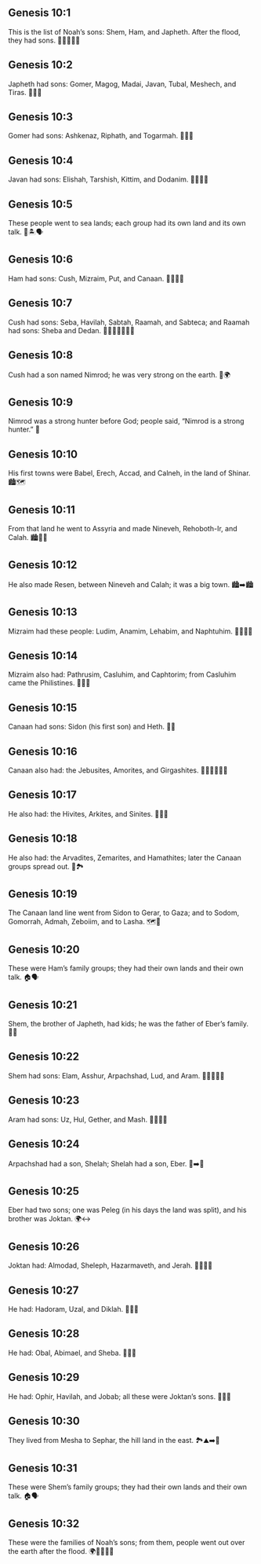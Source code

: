 ## Genesis 10:1
This is the list of Noah’s sons: Shem, Ham, and Japheth. After the flood, they had sons. 👨‍👩‍👦🌊📜
## Genesis 10:2
Japheth had sons: Gomer, Magog, Madai, Javan, Tubal, Meshech, and Tiras. 👶👶👶
## Genesis 10:3
Gomer had sons: Ashkenaz, Riphath, and Togarmah. 👶👶👶
## Genesis 10:4
Javan had sons: Elishah, Tarshish, Kittim, and Dodanim. 👶👶👶👶
## Genesis 10:5
These people went to sea lands; each group had its own land and its own talk. 🌊🏝️🗣️
## Genesis 10:6
Ham had sons: Cush, Mizraim, Put, and Canaan. 👶👶👶👶
## Genesis 10:7
Cush had sons: Seba, Havilah, Sabtah, Raamah, and Sabteca; and Raamah had sons: Sheba and Dedan. 👶👶👶👶👶👶👶
## Genesis 10:8
Cush had a son named Nimrod; he was very strong on the earth. 💪🌍
## Genesis 10:9
Nimrod was a strong hunter before God; people said, “Nimrod is a strong hunter.” 🏹
## Genesis 10:10
His first towns were Babel, Erech, Accad, and Calneh, in the land of Shinar. 🏙️🗺️
## Genesis 10:11
From that land he went to Assyria and made Nineveh, Rehoboth-Ir, and Calah. 🏙️🚶‍♂️
## Genesis 10:12
He also made Resen, between Nineveh and Calah; it was a big town. 🏙️➡️🏙️
## Genesis 10:13
Mizraim had these people: Ludim, Anamim, Lehabim, and Naphtuhim. 👨‍👩‍👧‍👦
## Genesis 10:14
Mizraim also had: Pathrusim, Casluhim, and Caphtorim; from Casluhim came the Philistines. 🧑‍🤝‍🧑
## Genesis 10:15
Canaan had sons: Sidon (his first son) and Heth. 👶👶
## Genesis 10:16
Canaan also had: the Jebusites, Amorites, and Girgashites. 🧑‍🤝‍🧑🧑‍🤝‍🧑
## Genesis 10:17
He also had: the Hivites, Arkites, and Sinites. 🧑‍🤝‍🧑
## Genesis 10:18
He also had: the Arvadites, Zemarites, and Hamathites; later the Canaan groups spread out. 🧭🏞️
## Genesis 10:19
The Canaan land line went from Sidon to Gerar, to Gaza; and to Sodom, Gomorrah, Admah, Zeboiim, and to Lasha. 🗺️📍
## Genesis 10:20
These were Ham’s family groups; they had their own lands and their own talk. 🏠🗣️
## Genesis 10:21
Shem, the brother of Japheth, had kids; he was the father of Eber’s family. 👨‍👦
## Genesis 10:22
Shem had sons: Elam, Asshur, Arpachshad, Lud, and Aram. 👶👶👶👶👶
## Genesis 10:23
Aram had sons: Uz, Hul, Gether, and Mash. 👶👶👶👶
## Genesis 10:24
Arpachshad had a son, Shelah; Shelah had a son, Eber. 👶➡️👶
## Genesis 10:25
Eber had two sons; one was Peleg (in his days the land was split), and his brother was Joktan. 🌍↔️
## Genesis 10:26
Joktan had: Almodad, Sheleph, Hazarmaveth, and Jerah. 👶👶👶👶
## Genesis 10:27
He had: Hadoram, Uzal, and Diklah. 👶👶👶
## Genesis 10:28
He had: Obal, Abimael, and Sheba. 👶👶👶
## Genesis 10:29
He had: Ophir, Havilah, and Jobab; all these were Joktan’s sons. 👶👶👶
## Genesis 10:30
They lived from Mesha to Sephar, the hill land in the east. 🏞️⛰️➡️🌅
## Genesis 10:31
These were Shem’s family groups; they had their own lands and their own talk. 🏠🗣️
## Genesis 10:32
These were the families of Noah’s sons; from them, people went out over the earth after the flood. 🌍🚶‍♂️🚶‍♀️
